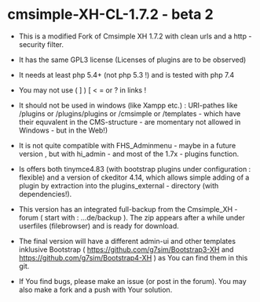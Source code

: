 # cmsimple-XH-CL-1.7.2 - beta 2

* This is a  modified  Fork of Cmsimple XH 1.7.2 with clean urls and a http - security filter.

* It has the same GPL3  license (Licenses of plugins are to be observed)

* It needs at least php 5.4+ (not php 5.3 !)  and is tested with php 7.4

* You may not use ( ] ) [ < = or ? in links !

* It should not be used in windows (like Xampp etc.) : URI-pathes like /plugins or /plugins/plugins or /cmsimple or /templates  - which have their equvalent in the CMS-structure - are momentary not allowed in Windows - but in the Web!) 

* It is not quite compatible with FHS_Adminmenu - maybe in a future version , but with hi_admin - and most of the 1.7x - plugins function.

* Is offers both tinymce4.83 (with bootstrap plugins under configuration : flexible) and a version of ckeditor 4.14, which allows simple adding of a plugin by extraction into the plugins_external - directory (with dependencies!).

* This version has an integrated full-backup from the Cmsimple_XH - forum ( start with : ...de/backup ). The zip  appears after a while under userfiles (filebrowser) and is ready for download.

* The final version will have a different admin-ui and other templates inklusive Bootstrap ( https://github.com/g7sim/Bootstrap3-XH  and https://github.com/g7sim/Bootstrap4-XH ) as You can find them in this git.

* If You find bugs, please make an issue (or post in the forum). You may also make a fork and a push with Your solution.


